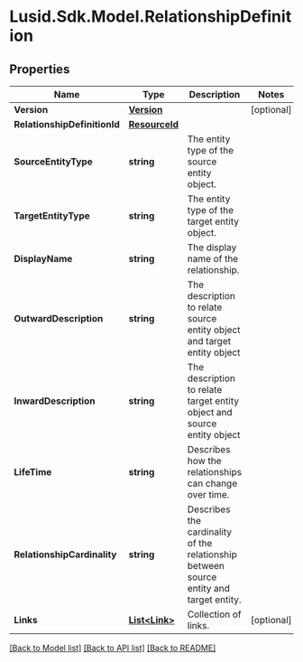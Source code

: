 
# Lusid.Sdk.Model.RelationshipDefinition

## Properties

Name | Type | Description | Notes
------------ | ------------- | ------------- | -------------
**Version** | [**Version**](Version.md) |  | [optional] 
**RelationshipDefinitionId** | [**ResourceId**](ResourceId.md) |  | 
**SourceEntityType** | **string** | The entity type of the source entity object. | 
**TargetEntityType** | **string** | The entity type of the target entity object. | 
**DisplayName** | **string** | The display name of the relationship. | 
**OutwardDescription** | **string** | The description to relate source entity object and target entity object | 
**InwardDescription** | **string** | The description to relate target entity object and source entity object | 
**LifeTime** | **string** | Describes how the relationships can change over time. | 
**RelationshipCardinality** | **string** | Describes the cardinality of the relationship between source entity and target entity. | 
**Links** | [**List&lt;Link&gt;**](Link.md) | Collection of links. | [optional] 

[[Back to Model list]](../README.md#documentation-for-models)
[[Back to API list]](../README.md#documentation-for-api-endpoints)
[[Back to README]](../README.md)

